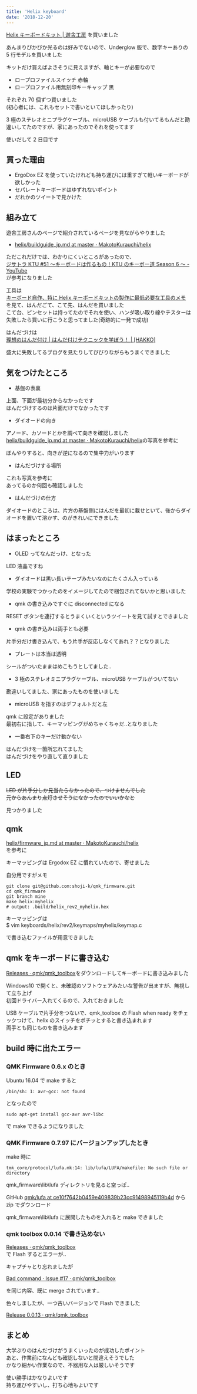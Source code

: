 ```yaml
---
title: 'Helix keyboard'
date: '2018-12-20'
---
```


[Helix キーボードキット \| 遊舎工房](https://yushakobo.jp/shop/helix-keyboard-kit/)
を買いました

あんまりぴかぴか光るのは好みでないので、Underglow 版で、数字キーありの 5 行モデルを買いました

キットだけ買えばよさそうに見えますが、軸とキーが必要なので

- ロープロファイルスイッチ 赤軸
- ロープロファイル用無刻印キーキャップ 黒

それぞれ 70 個ずつ買いました  
(初心者には、これもセットで書いといてほしかったり)

3 極のステレオミニプラグケーブル、microUSB ケーブルも付いてるもんだと勘違いしてたのですが、家にあったのでそれを使ってます

使いだして 2 日目です

## 買った理由

- ErgoDox EZ を使っていたけれども持ち運びには重すぎて軽いキーボードが欲しかった
- セパレートキーボードはゆずれないポイント
- だれかのツイートで見かけた

## 組み立て

遊舎工房さんのページで紹介されているページを見ながらやりました

- [helix/buildguide_jp\.md at master · MakotoKurauchi/helix](https://github.com/MakotoKurauchi/helix/blob/master/Doc/buildguide_jp.md)

ただこれだけでは、わかりにくいところがあったので、  
[ジサトラ KTU \#51 ～キーボードは作るもの！KTU のキーボー道 Season 6 ～ \- YouTube](https://www.youtube.com/watch?v=3MsmDMGuIK0)  
が参考になりました

工具は  
[キーボード自作、特に Helix キーボードキットの製作に最低必要な工具のメモ](https://gist.github.com/mtei/6957107a676ddfa85bde0ae41f8fa849)  
を見て、はんだごて、こて先、はんだを買いました  
こて台、ピンセットは持ってたのでそれを使い、ハンダ吸い取り線やテスターは失敗したら買いに行こうと思ってました(奇跡的に一発で成功)

はんだづけは  
[理想のはんだ付け \| はんだ付けテクニックを学ぼう！ \| \[HAKKO\]](http://handa-craft.hakko.com/support/good-soldering.html)

盛大に失敗してるブログを見たりしてびびりながらもうまくできました

## 気をつけたところ

- 基盤の表裏

上面、下面が最初分からなかったです  
はんだづけするのは片面だけでなかったです

- ダイオードの向き

アノード、カソードとかを調べて向きを確認しました  
[helix/buildguide_jp\.md at master · MakotoKurauchi/helix](https://github.com/MakotoKurauchi/helix/blob/master/Doc/buildguide_jp.md)の写真を参考に

ぼんやりすると、向きが逆になるので集中力がいります

- はんだづけする場所

これも写真を参考に  
あってるのか何回も確認しました

- はんだづけの仕方

ダイオードのところは、片方の基盤側にはんだを最初に載せといて、後からダイオードを置いて溶かす、のがきれいにできました

## はまったところ

- OLED ってなんだっけ、となった

LED 液晶ですね

- ダイオードは黒い長いテープみたいなのにたくさん入っている

学校の実験でつかったのをイメージしてたので梱包されてないかと思いました

- qmk の書き込みですぐに disconnected になる

RESET ボタンを連打するとうまくいくというツイートを見て試すとできました

- qmk の書き込みは両手とも必要

片手分だけ書き込んで、もう片手が反応しなくてあれ？？となりました

- プレートは本当は透明

シールがついたままはめこもうとしてました..

- 3 極のステレオミニプラグケーブル、microUSB ケーブルがついてない

勘違いしてました、家にあったものを使いました

- microUSB を指すのはデフォルトだと左

qmk に設定がありました  
最初右に指して、キーマッピングがめちゃくちゃだ..となりました

- 一番右下のキーだけ動かない

はんだづけを一箇所忘れてました  
はんだづけをやり直して直りました

## LED

~~LED が片手分しか見当たらなかったので、つけませんでした~~  
~~元からあんまり点灯させそうになかったのでいいかなと~~

見つかりました

## qmk

[helix/firmware_jp\.md at master · MakotoKurauchi/helix](https://github.com/MakotoKurauchi/helix/blob/master/Doc/firmware_jp.md)  
を参考に

キーマッピングは Ergodox EZ に慣れていたので、寄せました

自分用ですがメモ

```
git clone git@github.com:shoji-k/qmk_firmware.git
cd qmk_firmware
git branch mine
make helix:myhelix
# output: .build/helix_rev2_myhelix.hex
```

キーマッピングは  
\$ vim keyboards/helix/rev2/keymaps/myhelix/keymap.c

で書き込むファイルが用意できました

## qmk をキーボードに書き込む

[Releases · qmk/qmk_toolbox](https://github.com/qmk/qmk_toolbox/releases)をダウンロードしてキーボードに書き込みました

Windows10 で開くと、未確認のソフトウェアみたいな警告が出ますが、無視して立ち上げ  
初回ドライバー入れてくるので、入れておきました

USB ケーブルで片手分をつないで、qmk_toolbox の Flash when ready をチェックつけて、helix のスイッチをポチッとすると書き込まれます  
両手とも同じものを書き込みます

## build 時に出たエラー

### QMK Firmware 0.6.x のとき

Ubuntu 16.04 で make すると

```
/bin/sh: 1: avr-gcc: not found
```

となったので

```
sudo apt-get install gcc-avr avr-libc
```

で make できるようになりました

### QMK Firmware 0.7.97 にバージョンアップしたとき

make 時に

```
tmk_core/protocol/lufa.mk:14: lib/lufa/LUFA/makefile: No such file or directory
```

qmk_firmware\lib\lufa ディレクトリを見ると空っぽ..

GitHub [qmk/lufa at ce10f7642b0459e409839b23cc91498945119b4d](https://github.com/qmk/lufa/tree/ce10f7642b0459e409839b23cc91498945119b4d) から zip でダウンロード

qmk_firmware\lib\lufa に展開したものを入れると make できました

### qmk toolbox 0.0.14 で書き込めない

[Releases · qmk/qmk_toolbox](https://github.com/qmk/qmk_toolbox/releases)  
で Flash するとエラーが..

キャプチャとり忘れましたが

[Bad command · Issue \#17 · qmk/qmk_toolbox](https://github.com/qmk/qmk_toolbox/issues/17)

を同じ内容、既に merge されています..

色々しましたが、一つ古いバージョンで Flash できました

[Release 0\.0\.13 · qmk/qmk_toolbox](https://github.com/qmk/qmk_toolbox/releases/tag/0.0.13)

## まとめ

大学ぶりのはんだづけがうまくいったのが成功したポイント  
あと、作業前になんども確認しないと間違えそうでした  
かなり細かい作業なので、不器用な人は厳しいそうです

使い勝手はかなりよいです  
持ち運びやすいし、打ち心地もよいです
